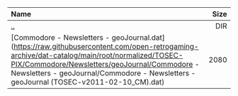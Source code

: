 |Name|Size|
|:---|---:|
|[..](../index.html)|DIR|
|[Commodore - Newsletters - geoJournal.dat](https://raw.githubusercontent.com/open-retrogaming-archive/dat-catalog/main/root/normalized/TOSEC-PIX/Commodore/Newsletters/geoJournal/Commodore - Newsletters - geoJournal/Commodore - Newsletters - geoJournal (TOSEC-v2011-02-10_CM).dat)|2080|
